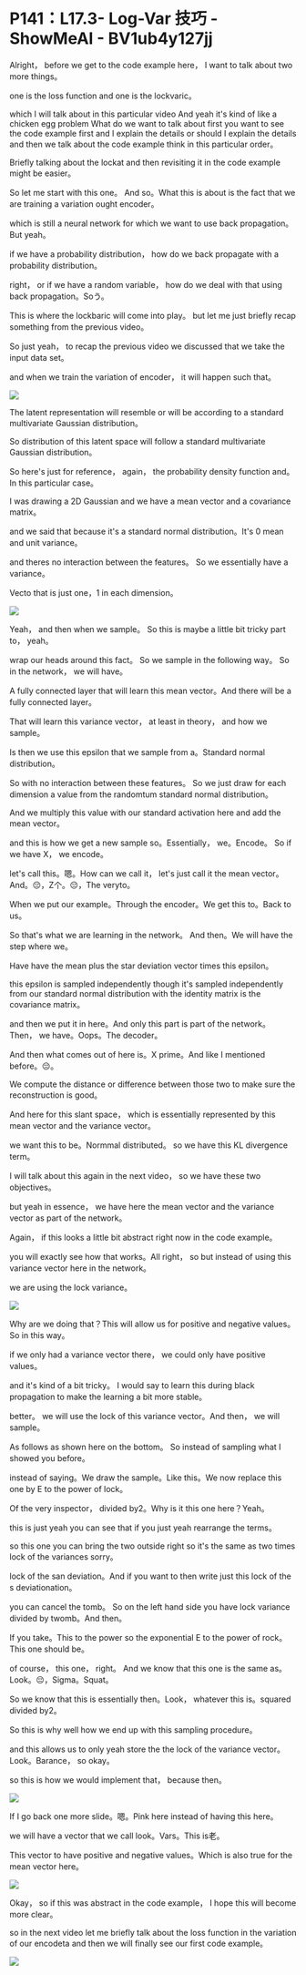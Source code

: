 # P141：L17.3- Log-Var 技巧 - ShowMeAI - BV1ub4y127jj

Alright， before we get to the code example here， I want to talk about two more things。

 one is the loss function and one is the lockvaric。

 which I will talk about in this particular video And yeah it's kind of like a chicken egg problem What do we want to talk about first you want to see the code example first and I explain the details or should I explain the details and then we talk about the code example think in this particular order。

Briefly talking about the lockat and then revisiting it in the code example might be easier。

 So let me start with this one。 And so。What this is about is the fact that we are training a variation ought encoder。

 which is still a neural network for which we want to use back propagation。But yeah。

 if we have a probability distribution， how do we back propagate with a probability distribution。

 right， or if we have a random variable， how do we deal with that using back propagation。Soう。

This is where the lockbaric will come into play。 but let me just briefly recap something from the previous video。

 So just yeah， to recap the previous video we discussed that we take the input data set。

 and when we train the variation of encoder， it will happen such that。



![](img/0c8d49081edadc39eaedd6f912aad7d2_1.png)

The latent representation will resemble or will be according to a standard multivariate Gaussian distribution。

 So distribution of this latent space will follow a standard multivariate Gaussian distribution。

So here's just for reference， again， the probability density function and。In this particular case。

 I was drawing a 2D Gaussian and we have a mean vector and a covariance matrix。

 and we said that because it's a standard normal distribution。It's 0 mean and unit variance。

 and theres no interaction between the features。 So we essentially have a variance。

Vecto that is just one，1 in each dimension。

![](img/0c8d49081edadc39eaedd6f912aad7d2_3.png)

Yeah， and then when we sample。 So this is maybe a little bit tricky part to， yeah。

 wrap our heads around this fact。 So we sample in the following way。 So in the network， we will have。

A fully connected layer that will learn this mean vector。And there will be a fully connected layer。

That will learn this variance vector， at least in theory， and how we sample。

Is then we use this epsilon that we sample from a。Standard normal distribution。

 So with no interaction between these features。 So we just draw for each dimension a value from the randomtum standard normal distribution。

And we multiply this value with our standard activation here and add the mean vector。

 and this is how we get a new sample so。Essentially， we。Encode。 So if we have X， we encode。

 let's call this。嗯。How can we call it， let's just call it the mean vector。And。😔，Z个。😔，The veryto。

When we put our example。Through the encoder。We get this to。Back to us。

 So that's what we are learning in the network。 And then。We will have the step where we。

Have have the mean plus the star deviation vector times this epsilon。

 this epsilon is sampled independently though it's sampled independently from our standard normal distribution with the identity matrix is the covariance matrix。

 and then we put it in here。And only this part is part of the network。Then， we have。Oops。The decoder。

And then what comes out of here is。X prime。And like I mentioned before。😔。

We compute the distance or difference between those two to make sure the reconstruction is good。

 And here for this slant space， which is essentially represented by this mean vector and the variance vector。

 we want this to be。Normmal distributed。 so we have this KL divergence term。

 I will talk about this again in the next video， so we have these two objectives。

 but yeah in essence， we have here the mean vector and the variance vector as part of the network。

Again， if this looks a little bit abstract right now in the code example。

 you will exactly see how that works。All right， so but instead of using this variance vector here in the network。

 we are using the lock variance。

![](img/0c8d49081edadc39eaedd6f912aad7d2_5.png)

Why are we doing that？This will allow us for positive and negative values。 So in this way。

 if we only had a variance vector there， we could only have positive values。

 and it's kind of a bit tricky。 I would say to learn this during black propagation to make the learning a bit more stable。

 better。 we will use the lock of this variance vector。And then， we will sample。

As follows as shown here on the bottom。 So instead of sampling what I showed you before。

 instead of saying。We draw the sample。Like this。We now replace this one by E to the power of lock。

Of the very inspector， divided by2。Why is it this one here？Yeah。

 this is just yeah you can see that if you just yeah rearrange the terms。

 so this one you can bring the two outside right so it's the same as two times lock of the variances sorry。

 lock of the san deviation。And if you want to then write just this lock of the s deviationation。

 you can cancel the tomb。 So on the left hand side you have lock variance divided by twomb。And then。

If you take。This to the power so the exponential E to the power of rock。This one should be。

 of course， this one， right。 And we know that this one is the same as。Look。😔，Sigma。Squat。

So we know that this is essentially then。Look， whatever this is。squared divided by2。

 So this is why well how we end up with this sampling procedure。

 and this allows us to only yeah store the the lock of the variance vector。Look。Barance， so okay。

 so this is how we would implement that， because then。



![](img/0c8d49081edadc39eaedd6f912aad7d2_7.png)

If I go back one more slide。嗯。Pink here instead of having this here。

 we will have a vector that we call look。Vars。This is老。

This vector to have positive and negative values。Which is also true for the mean vector here。



![](img/0c8d49081edadc39eaedd6f912aad7d2_9.png)

Okay， so if this was abstract in the code example， I hope this will become more clear。

 so in the next video let me briefly talk about the loss function in the variation of our encodeta and then we will finally see our first code example。



![](img/0c8d49081edadc39eaedd6f912aad7d2_11.png)